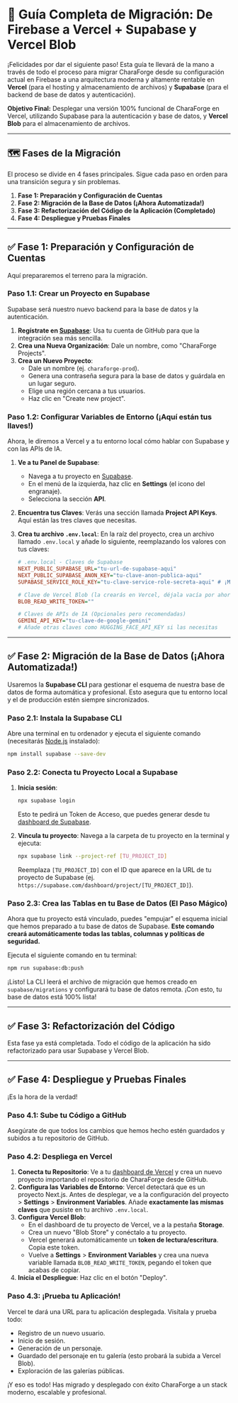 # 🚀 Guía Completa de Migración: De Firebase a Vercel + Supabase y Vercel Blob

¡Felicidades por dar el siguiente paso! Esta guía te llevará de la mano a través de todo el proceso para migrar CharaForge desde su configuración actual en Firebase a una arquitectura moderna y altamente rentable en **Vercel** (para el hosting y almacenamiento de archivos) y **Supabase** (para el backend de base de datos y autenticación).

**Objetivo Final:** Desplegar una versión 100% funcional de CharaForge en Vercel, utilizando Supabase para la autenticación y base de datos, y **Vercel Blob** para el almacenamiento de archivos.

---

## 🗺️ Fases de la Migración

El proceso se divide en 4 fases principales. Sigue cada paso en orden para una transición segura y sin problemas.

1.  **Fase 1: Preparación y Configuración de Cuentas**
2.  **Fase 2: Migración de la Base de Datos (¡Ahora Automatizada!)**
3.  **Fase 3: Refactorización del Código de la Aplicación (Completado)**
4.  **Fase 4: Despliegue y Pruebas Finales**

---

## ✅ Fase 1: Preparación y Configuración de Cuentas

Aquí prepararemos el terreno para la migración.

### Paso 1.1: Crear un Proyecto en Supabase

Supabase será nuestro nuevo backend para la base de datos y la autenticación.

1.  **Regístrate en [Supabase](https://supabase.com/)**: Usa tu cuenta de GitHub para que la integración sea más sencilla.
2.  **Crea una Nueva Organización**: Dale un nombre, como "CharaForge Projects".
3.  **Crea un Nuevo Proyecto**:
    *   Dale un nombre (ej. `charaforge-prod`).
    *   Genera una contraseña segura para la base de datos y guárdala en un lugar seguro.
    *   Elige una región cercana a tus usuarios.
    *   Haz clic en "Create new project".

### Paso 1.2: Configurar Variables de Entorno (¡Aquí están tus llaves!)

Ahora, le diremos a Vercel y a tu entorno local cómo hablar con Supabase y con las APIs de IA.

1.  **Ve a tu Panel de Supabase**:
    *   Navega a tu proyecto en [Supabase](https://supabase.com/).
    *   En el menú de la izquierda, haz clic en **Settings** (el icono del engranaje).
    *   Selecciona la sección **API**.

2.  **Encuentra tus Claves**: Verás una sección llamada **Project API Keys**. Aquí están las tres claves que necesitas.

3.  **Crea tu archivo `.env.local`**: En la raíz del proyecto, crea un archivo llamado `.env.local` y añade lo siguiente, reemplazando los valores con tus claves:

    ```ini
    # .env.local - Claves de Supabase
    NEXT_PUBLIC_SUPABASE_URL="tu-url-de-supabase-aqui"
    NEXT_PUBLIC_SUPABASE_ANON_KEY="tu-clave-anon-publica-aqui"
    SUPABASE_SERVICE_ROLE_KEY="tu-clave-service-role-secreta-aqui" # ¡MANTENER SECRETA!

    # Clave de Vercel Blob (la crearás en Vercel, déjala vacía por ahora)
    BLOB_READ_WRITE_TOKEN=""

    # Claves de APIs de IA (Opcionales pero recomendadas)
    GEMINI_API_KEY="tu-clave-de-google-gemini"
    # Añade otras claves como HUGGING_FACE_API_KEY si las necesitas
    ```

---

## ✅ Fase 2: Migración de la Base de Datos (¡Ahora Automatizada!)

Usaremos la **Supabase CLI** para gestionar el esquema de nuestra base de datos de forma automática y profesional. Esto asegura que tu entorno local y el de producción estén siempre sincronizados.

### Paso 2.1: Instala la Supabase CLI

Abre una terminal en tu ordenador y ejecuta el siguiente comando (necesitarás [Node.js](https://nodejs.org/en) instalado):
```bash
npm install supabase --save-dev
```

### Paso 2.2: Conecta tu Proyecto Local a Supabase

1.  **Inicia sesión**:
    ```bash
    npx supabase login
    ```
    Esto te pedirá un Token de Acceso, que puedes generar desde tu [dashboard de Supabase](https://supabase.com/dashboard/account/tokens).

2.  **Vincula tu proyecto**: Navega a la carpeta de tu proyecto en la terminal y ejecuta:
    ```bash
    npx supabase link --project-ref [TU_PROJECT_ID]
    ```
    Reemplaza `[TU_PROJECT_ID]` con el ID que aparece en la URL de tu proyecto de Supabase (ej. `https://supabase.com/dashboard/project/[TU_PROJECT_ID]`).

### Paso 2.3: Crea las Tablas en tu Base de Datos (El Paso Mágico)

Ahora que tu proyecto está vinculado, puedes "empujar" el esquema inicial que hemos preparado a tu base de datos de Supabase. **Este comando creará automáticamente todas las tablas, columnas y políticas de seguridad.**

Ejecuta el siguiente comando en tu terminal:
```bash
npm run supabase:db:push
```
¡Listo! La CLI leerá el archivo de migración que hemos creado en `supabase/migrations` y configurará tu base de datos remota. ¡Con esto, tu base de datos está 100% lista!

---

## ✅ Fase 3: Refactorización del Código

Esta fase ya está completada. Todo el código de la aplicación ha sido refactorizado para usar Supabase y Vercel Blob.

---

## ✅ Fase 4: Despliegue y Pruebas Finales

¡Es la hora de la verdad!

### Paso 4.1: Sube tu Código a GitHub

Asegúrate de que todos los cambios que hemos hecho estén guardados y subidos a tu repositorio de GitHub.

### Paso 4.2: Despliega en Vercel

1.  **Conecta tu Repositorio**: Ve a tu [dashboard de Vercel](https://vercel.com/new) y crea un nuevo proyecto importando el repositorio de CharaForge desde GitHub.
2.  **Configura las Variables de Entorno**: Vercel detectará que es un proyecto Next.js. Antes de desplegar, ve a la configuración del proyecto > **Settings** > **Environment Variables**. Añade **exactamente las mismas claves** que pusiste en tu archivo `.env.local`.
3.  **Configura Vercel Blob**:
    *   En el dashboard de tu proyecto de Vercel, ve a la pestaña **Storage**.
    *   Crea un nuevo "Blob Store" y conéctalo a tu proyecto.
    *   Vercel generará automáticamente un **token de lectura/escritura**. Copia este token.
    *   Vuelve a **Settings** > **Environment Variables** y crea una nueva variable llamada `BLOB_READ_WRITE_TOKEN`, pegando el token que acabas de copiar.
4.  **Inicia el Despliegue**: Haz clic en el botón "Deploy".

### Paso 4.3: ¡Prueba tu Aplicación!

Vercel te dará una URL para tu aplicación desplegada. Visítala y prueba todo:
*   Registro de un nuevo usuario.
*   Inicio de sesión.
*   Generación de un personaje.
*   Guardado del personaje en tu galería (esto probará la subida a Vercel Blob).
*   Exploración de las galerías públicas.

¡Y eso es todo! Has migrado y desplegado con éxito CharaForge a un stack moderno, escalable y profesional.
